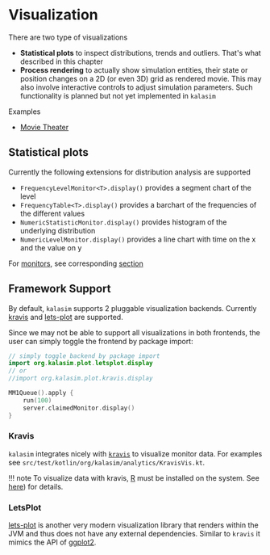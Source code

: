 # Visualization 

There are two type of visualizations

* **Statistical plots** to inspect distributions, trends and outliers. That's what described in this chapter
* **Process rendering** to actually show simulation entities, their state or position changes on a 2D (or even 3D) grid as rendered movie. This may also involve interactive controls to adjust simulation parameters. Such functionality is planned but not yet implemented in `kalasim`

Examples
* [Movie Theater](examples/movie_theater.md)


## Statistical plots

Currently the following extensions for distribution analysis are supported


* `FrequencyLevelMonitor<T>.display()` provides a segment chart of the level
* `FrequencyTable<T>.display()` provides a barchart of the frequencies of the different values 
* `NumericStatisticMonitor.display()` provides histogram of the underlying distribution
* `NumericLevelMonitor.display()` provides a line chart with time on the x and the value on y


For [monitors](monitors.md), see corresponding [section](monitors.md#visualization)

## Framework Support

By default, `kalasim` supports 2 pluggable visualization backends. Currently [kravis](https://github.com/holgerbrandl/kravis) and [lets-plot](https://github.com/JetBrains/lets-plot-kotlin) are supported.

Since we may not be able to support all visualizations in both frontends, the user can simply toggle the frontend by package import:

```kotlin
// simply toggle backend by package import
import org.kalasim.plot.letsplot.display
// or
//import org.kalasim.plot.kravis.display

MM1Queue().apply {
    run(100)
    server.claimedMonitor.display()
}
```

### Kravis

`kalasim` integrates nicely with [`kravis`](https://github.com/holgerbrandl/kravis) to visualize monitor data. For examples see `src/test/kotlin/org/kalasim/analytics/KravisVis.kt`.

!!! note
    To visualize data with kravis, [R](https://www.r-project.org/) must be installed on the system. See [here](https://github.com/holgerbrandl/kravis)) for details.

### LetsPlot

[lets-plot](https://github.com/JetBrains/lets-plot-kotlin) is another very modern visualization library that renders within the JVM and thus does not have any external dependencies. Similar to `kravis` it mimics the API of [ggplot2](https://ggplot2.tidyverse.org/).

